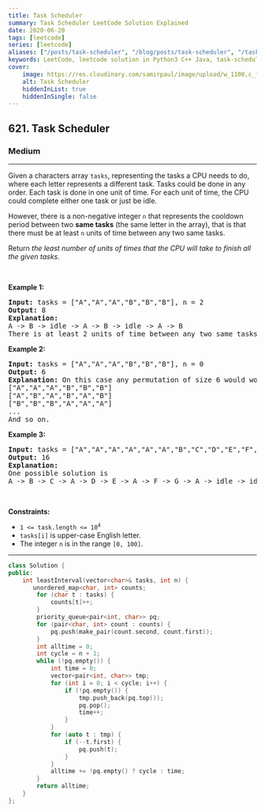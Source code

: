 ```yaml
---
title: Task Scheduler
summary: Task Scheduler LeetCode Solution Explained
date: 2020-06-20
tags: [leetcode]
series: [leetcode]
aliases: ["/posts/task-scheduler", "/blog/posts/task-scheduler", "/task-scheduler"]
keywords: LeetCode, leetcode solution in Python3 C++ Java, task-scheduler solution
cover:
    image: https://res.cloudinary.com/samirpaul/image/upload/w_1100,c_fit,co_rgb:FFFFFF,l_text:Arial_70_bold:Task Scheduler/problem-solving.webp
    alt: Task Scheduler
    hiddenInList: true
    hiddenInSingle: false
---
```



<h2>621. Task Scheduler</h2><h3>Medium</h3><hr><div><p>Given a characters array <code>tasks</code>, representing the tasks a CPU needs to do, where each letter represents a different task. Tasks could be done in any order. Each task is done in one unit of time. For each unit of time, the CPU could complete either one task or just be idle.</p>

<p>However, there is a non-negative integer&nbsp;<code>n</code> that represents the cooldown period between&nbsp;two <b>same tasks</b>&nbsp;(the same letter in the array), that is that there must be at least <code>n</code> units of time between any two same tasks.</p>

<p>Return <em>the least number of units of times that the CPU will take to finish all the given tasks</em>.</p>

<p>&nbsp;</p>
<p><strong>Example 1:</strong></p>

<pre><strong>Input:</strong> tasks = ["A","A","A","B","B","B"], n = 2
<strong>Output:</strong> 8
<strong>Explanation:</strong> 
A -&gt; B -&gt; idle -&gt; A -&gt; B -&gt; idle -&gt; A -&gt; B
There is at least 2 units of time between any two same tasks.
</pre>

<p><strong>Example 2:</strong></p>

<pre><strong>Input:</strong> tasks = ["A","A","A","B","B","B"], n = 0
<strong>Output:</strong> 6
<strong>Explanation:</strong> On this case any permutation of size 6 would work since n = 0.
["A","A","A","B","B","B"]
["A","B","A","B","A","B"]
["B","B","B","A","A","A"]
...
And so on.
</pre>

<p><strong>Example 3:</strong></p>

<pre><strong>Input:</strong> tasks = ["A","A","A","A","A","A","B","C","D","E","F","G"], n = 2
<strong>Output:</strong> 16
<strong>Explanation:</strong> 
One possible solution is
A -&gt; B -&gt; C -&gt; A -&gt; D -&gt; E -&gt; A -&gt; F -&gt; G -&gt; A -&gt; idle -&gt; idle -&gt; A -&gt; idle -&gt; idle -&gt; A
</pre>

<p>&nbsp;</p>
<p><strong>Constraints:</strong></p>

<ul>
	<li><code>1 &lt;= task.length &lt;= 10<sup>4</sup></code></li>
	<li><code>tasks[i]</code> is upper-case English letter.</li>
	<li>The integer <code>n</code> is in the range <code>[0, 100]</code>.</li>
</ul>
</div>

---




```cpp
class Solution {
public:
    int leastInterval(vector<char>& tasks, int n) {
       unordered_map<char, int> counts;
        for (char t : tasks) {
            counts[t]++;
        }
        priority_queue<pair<int, char>> pq;
        for (pair<char, int> count : counts) {
            pq.push(make_pair(count.second, count.first));
        }
        int alltime = 0;
        int cycle = n + 1;
        while (!pq.empty()) {
            int time = 0;
            vector<pair<int, char>> tmp;
            for (int i = 0; i < cycle; i++) {
                if (!pq.empty()) {
                    tmp.push_back(pq.top());
                    pq.pop();
                    time++;
                }
            }
            for (auto t : tmp) {
                if (--t.first) {
                    pq.push(t);
                }
            }
            alltime += !pq.empty() ? cycle : time;
        }
        return alltime;
    }
};
```
